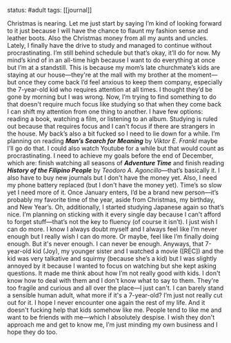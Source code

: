 status: #adult 
tags: [[journal]]

Christmas is nearing. Let me just start by saying I’m kind of looking forward to it just because I will have the chance to flaunt my fashion sense and leather boots. Also the Christmas money from all my aunts and uncles. Lately, I finally have the drive to study and managed to continue without procrastinating. I’m still behind schedule but that’s okay, it’ll do for now. My mind’s kind of in an all-time high because I want to do everything at once but I’m at a standstill. This is because my mom’s late churchmate’s kids are staying at our house—they're at the mall with my brother at the moment—but once they come back I’d feel anxious to keep them company, especially the 7-year-old kid who requires attention at all times. I thought they’d be gone by morning but I was wrong. Now, I’m trying to find something to do that doesn't require much focus like studying so that when they come back I can shift my attention from one thing to another. I have few options: reading a book, watching a film, or listening to an album. Studying is ruled out because that requires focus and I can't focus if there are strangers in the house. My back’s also a bit fucked so I need to lie down for a while. I’m planning on reading ***Man’s Search for Meaning*** by *Viktor E. Frankl* maybe I’ll go do that. I could also watch Youtube for a while but that would count as procrastinating. I need to achieve my goals before the end of December, which are: finish watching all seasons of ***Adventure Time*** and finish reading ***History of the Filipino People*** by *Teodoro A. Agoncillo*—that’s basically it. I also have to buy new journals but I don't have the money yet. Also, I need my phone battery replaced (but I don't have the money yet). Time’s so slow yet I need more of it. Once January enters, I’d be a brand new person—it’s probably my favorite time of the year, aside from Christmas, my birthday, and New Year’s. Oh, additionally, I started studying Japanese again so that’s nice. I’m planning on sticking with it every single day because I can't afford to forget stuff—that’s not the key to fluency (of course it isn’t). I just wish I can do more. I know I always doubt myself and I always feel like I’m never enough but I really wish I can do more. Or maybe, feel like I’m finally doing enough. But it's never enough. I can never be enough. Anyways, that 7-year-old kid (Joy), my younger sister and I watched a movie ([REC]) and the kid was very talkative and squirmy (because she’s a kid) but I was slightly annoyed by it because I wanted to focus on watching but she kept asking questions. It made me think about how I’m not really good with kids. I don't know how to deal with them and I don't know what to say to them. They're too fragile and curious and all over the place—I just can't. I can barely stand a sensible human adult, what more if it's a 7-year-old? I’m just not really cut out for it. I hope I never encounter one again the rest of my life. And it doesn't fucking help that kids somehow like me. People tend to like me and want to be friends with me—which I absolutely despise. I wish they don't approach me and get to know me, I’m just minding my own business and I hope they do too.